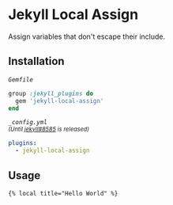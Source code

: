 # Jekyll Local Assign
Assign variables that don't escape their include.

## Installation

_`Gemfile`_
```ruby
group :jekyll_plugins do
  gem 'jekyll-local-assign'
end
```

_`_config.yml`  
<sup>(Until [jekyll#8585](https://github.com/jekyll/jekyll/pull/8585) is released)</sup>_ 
```yml
plugins:
  - jekyll-local-assign
```

## Usage

`{% local title="Hello World" %}`
